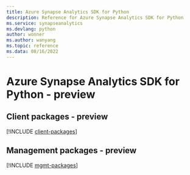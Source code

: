 ```yaml
---
title: Azure Synapse Analytics SDK for Python
description: Reference for Azure Synapse Analytics SDK for Python
ms.service: synapseanalytics
ms.devlang: python
author: wonner
ms.author: wanyang
ms.topic: reference
ms.data: 08/16/2022
---
```

# Azure Synapse Analytics SDK for Python - preview

## Client packages - preview
[!INCLUDE [client-packages](synapse-analytics-client-index.md)]
## Management packages - preview
[!INCLUDE [mgmt-packages](synapse-analytics-mgmt-index.md)]